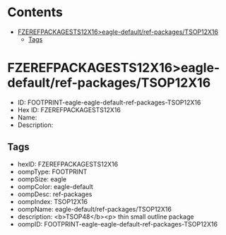 



Contents
========

* [FZEREFPACKAGESTS12X16>eagle-default/ref-packages/TSOP12X16](#fzerefpackagests12x16eagle-defaultref-packagestsop12x16)
	* [Tags](#tags)

# FZEREFPACKAGESTS12X16>eagle-default/ref-packages/TSOP12X16

- ID: FOOTPRINT-eagle-eagle-default-ref-packages-TSOP12X16
- Hex ID: FZEREFPACKAGESTS12X16
- Name: 
- Description: 

## Tags

- hexID: FZEREFPACKAGESTS12X16
- oompType: FOOTPRINT
- oompSize: eagle
- oompColor: eagle-default
- oompDesc: ref-packages
- oompIndex: TSOP12X16
- oompName: eagle-default/ref-packages/TSOP12X16
- description: &lt;b&gt;TSOP48&lt;/b&gt;&lt;p&gt;&#xD;
thin small outline package
- oompID: FOOTPRINT-eagle-eagle-default-ref-packages-TSOP12X16
